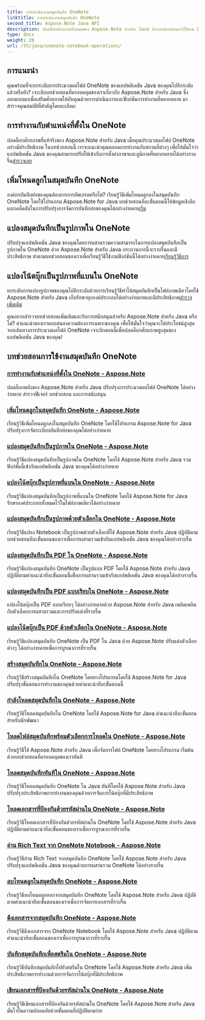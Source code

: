 ```yaml
---
title: การดำเนินงานสมุดบันทึก OneNote
linktitle: การดำเนินงานสมุดบันทึก OneNote
second_title: Aspose.Note Java API
description: ปลดล็อกศักยภาพทั้งหมดของ Aspose.Note สำหรับ Java ด้วยบทช่วยสอนการใช้งาน OneNote Notebook ของเรา ให้คำแนะนำทีละขั้นตอนสำหรับการปรับปรุงแอป Java ของคุณ
type: docs
weight: 28
url: /th/java/onenote-notebook-operations/
---
```


## การแนะนำ

คุณพร้อมที่จะยกระดับการประมวลผลไฟล์ OneNote ของแอปพลิเคชัน Java ของคุณไปอีกระดับแล้วหรือยัง? เจาะลึกบทช่วยสอนที่ครอบคลุมของเราเกี่ยวกับ Aspose.Note สำหรับ Java ซึ่งออกแบบมาเพื่อเสริมศักยภาพให้กับคุณด้วยการดำเนินการและฟังก์ชันการทำงานที่หลากหลาย มาสำรวจคุณสมบัติที่สำคัญโดยละเอียด:

## การทำงานกับตำแหน่งที่ตั้งใน OneNote

 ปลดล็อกศักยภาพที่แท้จริงของ Aspose.Note สำหรับ Java เมื่อคุณประมวลผลไฟล์ OneNote อย่างมีประสิทธิภาพ ในบทช่วยสอนนี้ เราจะแนะนำคุณตลอดการทำงานกับสถานที่ต่างๆ เพื่อให้มั่นใจว่าแอปพลิเคชัน Java ของคุณสามารถปรับให้เข้ากับการตั้งค่าภาษาและภูมิภาคที่หลากหลายได้อย่างราบรื่น[สำรวจเลย](./working-with-locales/)

## เพิ่มโหนดลูกในสมุดบันทึก OneNote

องค์กรบันทึกย่อของคุณต้องการการอัพเกรดหรือไม่? เรียนรู้วิธีเพิ่มโหนดลูกลงในสมุดบันทึก OneNote โดยใช้โปรแกรม Aspose.Note for Java บทช่วยสอนทีละขั้นตอนนี้ให้ข้อมูลเชิงลึกและเคล็ดลับในการปรับปรุงการจัดการบันทึกย่อของคุณได้อย่างง่ายดาย[เริ่ม](./add-child-node/)

## แปลงสมุดบันทึกเป็นรูปภาพใน OneNote

 ปรับปรุงแอปพลิเคชัน Java ของคุณโดยการผสานรวมความสามารถในการแปลงสมุดบันทึกเป็นรูปภาพใน OneNote ด้วย Aspose.Note สำหรับ Java กระบวนการนี้จะราบรื่นและมีประสิทธิภาพ ทำตามบทช่วยสอนของเราเพื่อเรียนรู้วิธีใช้งานฟังก์ชันนี้ได้อย่างง่ายดาย[เรียนรู้วิธีการ](./convert-notebook-to-image/)

## แปลงโน้ตบุ๊กเป็นรูปภาพที่แบนใน OneNote

 ยกระดับการแปลงรูปภาพของคุณไปอีกระดับด้วยการเรียนรู้วิธีทำให้สมุดบันทึกเป็นไฟล์ภาพเดียวโดยใช้ Aspose.Note สำหรับ Java เก็บรักษาทุกองค์ประกอบได้อย่างง่ายดายและมีประสิทธิภาพ[สำรวจเพิ่มเติม](./convert-notebook-to-flattened-image/)

คุณอยากสำรวจบทช่วยสอนเพิ่มเติมและรับการสนับสนุนสำหรับ Aspose.Note สำหรับ Java หรือไม่? คำแนะนำของเราตอบสนองความต้องการเฉพาะของคุณ เพื่อให้มั่นใจว่าคุณจะได้ประโยชน์สูงสุดจากเส้นทางการประมวลผลไฟล์ OneNote เจาะลึกตอนนี้เพื่อปลดล็อกศักยภาพสูงสุดของแอปพลิเคชัน Java ของคุณ!
## บทช่วยสอนการใช้งานสมุดบันทึก OneNote
### [การทำงานกับตำแหน่งที่ตั้งใน OneNote - Aspose.Note](./working-with-locales/)
ปลดล็อกพลังของ Aspose.Note สำหรับ Java ปรับปรุงการประมวลผลไฟล์ OneNote ได้อย่างง่ายดาย สำรวจฟีเจอร์ บทช่วยสอน และการสนับสนุน
### [เพิ่มโหนดลูกในสมุดบันทึก OneNote - Aspose.Note](./add-child-node/)
เรียนรู้วิธีเพิ่มโหนดลูกลงในสมุดบันทึก OneNote โดยใช้โปรแกรม Aspose.Note for Java ปรับปรุงการจัดระเบียบบันทึกย่อของคุณได้อย่างง่ายดาย
### [แปลงสมุดบันทึกเป็นรูปภาพใน OneNote - Aspose.Note](./convert-notebook-to-image/)
เรียนรู้วิธีแปลงสมุดบันทึกเป็นรูปภาพใน OneNote โดยใช้ Aspose.Note สำหรับ Java รวมฟังก์ชันนี้เข้ากับแอปพลิเคชัน Java ของคุณได้อย่างง่ายดาย
### [แปลงโน้ตบุ๊กเป็นรูปภาพที่แบนใน OneNote - Aspose.Note](./convert-notebook-to-flattened-image/)
เรียนรู้วิธีแปลงสมุดบันทึกเป็นรูปภาพที่แบนใน OneNote โดยใช้ Aspose.Note for Java รักษาองค์ประกอบทั้งหมดไว้ในไฟล์ภาพเดียวได้อย่างง่ายดาย
### [แปลงสมุดบันทึกเป็นรูปภาพด้วยตัวเลือกใน OneNote - Aspose.Note](./convert-notebook-to-image-with-options/)
เรียนรู้วิธีแปลง Notebook เป็นรูปภาพด้วยตัวเลือกที่ใช้ Aspose.Note สำหรับ Java ปฏิบัติตามบทช่วยสอนทีละขั้นตอนของเราเพื่อการผสานรวมเข้ากับแอปพลิเคชัน Java ของคุณได้อย่างราบรื่น
### [แปลงสมุดบันทึกเป็น PDF ใน OneNote - Aspose.Note](./convert-notebook-to-pdf/)
เรียนรู้วิธีแปลงสมุดบันทึก OneNote เป็นรูปแบบ PDF โดยใช้ Aspose.Note สำหรับ Java ปฏิบัติตามคำแนะนำทีละขั้นตอนนี้เพื่อการผสานรวมเข้ากับแอปพลิเคชัน Java ของคุณได้อย่างราบรื่น
### [แปลงสมุดบันทึกเป็น PDF แบบเรียบใน OneNote - Aspose.Note](./convert-notebook-to-flattened-pdf/)
แปลงโน้ตบุ๊กเป็น PDF แบบเรียบๆ ได้อย่างง่ายดายด้วย Aspose.Note สำหรับ Java เพลิดเพลินกับตัวเลือกการผสานรวมและการปรับแต่งที่ราบรื่น
### [แปลงโน้ตบุ๊กเป็น PDF ด้วยตัวเลือกใน OneNote - Aspose.Note](./convert-notebook-to-pdf-with-options/)
เรียนรู้วิธีแปลงสมุดบันทึก OneNote เป็น PDF ใน Java ด้วย Aspose.Note ปรับแต่งตัวเลือกต่างๆ ได้อย่างง่ายดายเพื่อการบูรณาการที่ราบรื่น
### [สร้างสมุดบันทึกใน OneNote - Aspose.Note](./create-notebook/)
เรียนรู้วิธีสร้างสมุดบันทึกใน OneNote โดยทางโปรแกรมโดยใช้ Aspose.Note for Java ปรับปรุงขั้นตอนการทำงานของคุณด้วยคำแนะนำทีละขั้นตอนนี้
### [กำลังโหลดสมุดบันทึกใน OneNote - Aspose.Note](./loading-notebook/)
เรียนรู้วิธีโหลดสมุดบันทึกใน OneNote โดยใช้ Aspose.Note for Java คำแนะนำทีละขั้นตอนสำหรับนักพัฒนา
### [โหลดไฟล์สมุดบันทึกพร้อมตัวเลือกการโหลดใน OneNote - Aspose.Note](./load-notebook-file-with-load-options/)
เรียนรู้วิธีใช้ Aspose.Note สำหรับ Java เพื่อจัดการไฟล์ OneNote โดยทางโปรแกรม เริ่มต้นด้วยบทช่วยสอนที่ครอบคลุมของเราทันที
### [โหลดสมุดบันทึกทันทีใน OneNote - Aspose.Note](./load-notebook-instantly/)
เรียนรู้วิธีโหลดสมุดบันทึก OneNote ใน Java ทันทีโดยใช้ Aspose.Note สำหรับ Java ปรับปรุงประสิทธิภาพการทำงานของคุณด้วยการจัดการโน้ตบุ๊กที่มีประสิทธิภาพ
### [โหลดเอกสารที่ป้องกันด้วยรหัสผ่านใน OneNote - Aspose.Note](./load-password-protected-documents/)
เรียนรู้วิธีโหลดเอกสารที่ป้องกันด้วยรหัสผ่านใน OneNote โดยใช้ Aspose.Note สำหรับ Java ปฏิบัติตามคำแนะนำทีละขั้นตอนของเราเพื่อการบูรณาการที่ราบรื่น
### [อ่าน Rich Text จาก OneNote Notebook - Aspose.Note](./read-rich-text/)
เรียนรู้วิธีอ่าน Rich Text จากสมุดบันทึก OneNote โดยใช้ Aspose.Note สำหรับ Java ปรับปรุงแอปพลิเคชัน Java ของคุณด้วยการผสานรวม OneNote ได้อย่างราบรื่น
### [ลบโหนดลูกในสมุดบันทึก OneNote - Aspose.Note](./remove-child-node/)
เรียนรู้วิธีลบโหนดลูกออกจากสมุดบันทึก OneNote โดยใช้ Aspose.Note สำหรับ Java ปฏิบัติตามคำแนะนำทีละขั้นตอนของเราเพื่อการจัดการเอกสารที่ราบรื่น
### [ดึงเอกสารจากสมุดบันทึก OneNote - Aspose.Note](./retrieve-documents-from-onenote-notebook/)
เรียนรู้วิธีดึงเอกสารจาก OneNote Notebook โดยใช้ Aspose.Note สำหรับ Java ปฏิบัติตามคำแนะนำทีละขั้นตอนของเราเพื่อการบูรณาการที่ราบรื่น
### [บันทึกสมุดบันทึกเพื่อสตรีมใน OneNote - Aspose.Note](./save-notebook-to-stream/)
เรียนรู้วิธีบันทึกสมุดบันทึกไปยังสตรีมใน OneNote โดยใช้ Aspose.Note สำหรับ Java เพิ่มประสิทธิภาพการทำงานด้วยการจัดการโน้ตบุ๊กที่มีประสิทธิภาพ
### [เขียนเอกสารที่ป้องกันด้วยรหัสผ่านใน OneNote - Aspose.Note](./write-password-protected-document/)
เรียนรู้วิธีเขียนเอกสารที่ป้องกันด้วยรหัสผ่านใน OneNote โดยใช้ Aspose.Note สำหรับ Java มั่นใจในความปลอดภัยด้วยขั้นตอนที่ปฏิบัติตามง่าย